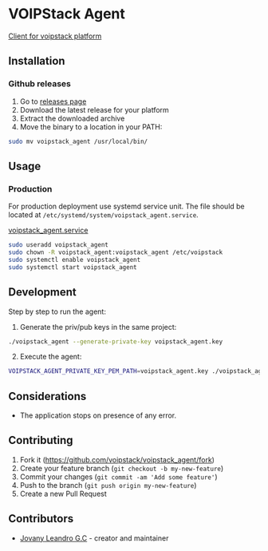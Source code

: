 # VOIPStack Agent

[Client for voipstack platform](https://www.voipstack.io)

## Installation

### Github releases

1. Go to [releases page](https://github.com/voipstack/voipstack_agent/releases)
2. Download the latest release for your platform
3. Extract the downloaded archive
4. Move the binary to a location in your PATH:

```sh
sudo mv voipstack_agent /usr/local/bin/
```

## Usage

### Production

For production deployment use systemd service unit. The file should be located at `/etc/systemd/system/voipstack_agent.service`.

[voipstack_agent.service](voipstack_agent.service)

```sh
sudo useradd voipstack_agent
sudo chown -R voipstack_agent:voipstack_agent /etc/voipstack
sudo systemctl enable voipstack_agent
sudo systemctl start voipstack_agent
```

## Development

Step by step to run the agent:

1. Generate the priv/pub keys in the same project:

```sh
./voipstack_agent --generate-private-key voipstack_agent.key
```

2. Execute the agent:

```sh
VOIPSTACK_AGENT_PRIVATE_KEY_PEM_PATH=voipstack_agent.key ./voipstack_agent -s fs://ClueCon:ClueCon@ip
```

## Considerations

- The application stops on presence of any error.

## Contributing

1. Fork it (<https://github.com/voipstack/voipstack_agent/fork>)
2. Create your feature branch (`git checkout -b my-new-feature`)
3. Commit your changes (`git commit -am 'Add some feature'`)
4. Push to the branch (`git push origin my-new-feature`)
5. Create a new Pull Request

## Contributors

- [Jovany Leandro G.C](https://github.com/voipstack/voipstack_agent) - creator and maintainer
